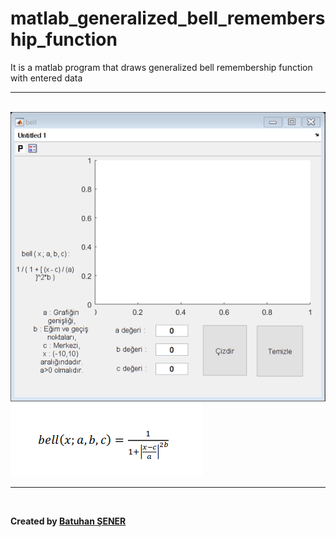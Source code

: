 # matlab_generalized_bell_remembership_function
<p>It is a matlab program that draws generalized bell remembership function with entered data</p>


<hr>
<br/>
<img src="bell.png">
<br/>
<img src="bell_resim.png">

<br/>
  <hr>
<br/>
<p><b>Created by <a href="https://www.linkedin.com/in/senerbatuhan/">Batuhan ŞENER</a></b></p>
<br/>
